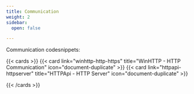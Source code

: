 ```yaml
---
title: Communication
weight: 2
sidebar:
  open: false

---
```


Communication codesnippets:

<!--more-->

{{< cards >}}
  {{< card link="winhttp-http-https" title="WinHTTP - HTTP Communication" icon="document-duplicate" >}}
  {{< card link="httpapi-httpserver" title="HTTPApi - HTTP Server" icon="document-duplicate" >}}

{{< /cards >}}
